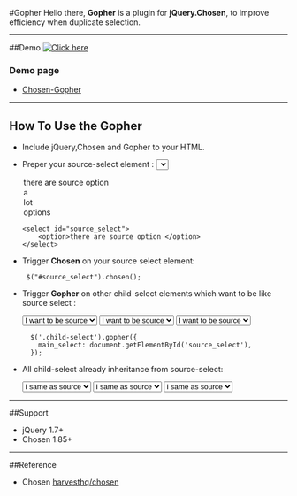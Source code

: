 #Gopher
Hello there, **Gopher** is a plugin for **jQuery.Chosen**, to improve efficiency when duplicate selection.
***
##Demo
[![Click here](https://img.youtube.com/vi/LMUztamX0WY/0.jpg)](https://www.youtube.com/watch?v=LMUztamX0WY)

### Demo page
* [Chosen-Gopher](https://lulualulu.github.io/Chosen-Gopher/)

***
## How To Use the Gopher
* Include jQuery,Chosen and Gopher to your HTML. 
* Preper your source-select element :
	<select id="source_select">
    <option>there are source option </option>
	<option>a</option>
	<option>lot</option>
	<option>options</option>
    </select>

	```
	<select id="source_select">
    	<option>there are source option </option>
    </select>
	```
* Trigger **Chosen** on your source select element:
	```
	 $("#source_select").chosen(); 
	```
* Trigger **Gopher** on other child-select elements which want to be like source select :

	<select class="child-select">
    	<option> I want to be source</option>
    </select>
	<select  class="child-select">
		<option> I want to be source</option>
    </select>
	<select class="child-select">
		<option> I want to be source</option>
    </select>

	```
      $('.child-select').gopher({
        main_select: document.getElementById('source_select'),
      });
	```
* All child-select already inheritance from source-select:

	<select class="child-select">
    <option> I same as source</option>
	<option>a</option>
	<option>lot</option>
	<option>options</option>
    </select>
	<select  class="child-select">
	<option> I same as source</option>
	<option>a</option>
	<option>lot</option>
	<option>options</option>
    </select>
	<select class="child-select">
	<option> I same as source</option>
	<option>a</option>
	<option>lot</option>
	<option>options</option>
    </select>

***
##Support
* jQuery 1.7+
* Chosen 1.85+


****

##Reference
* Chosen [harvesthq/chosen](https://github.com/harvesthq/chosen)
